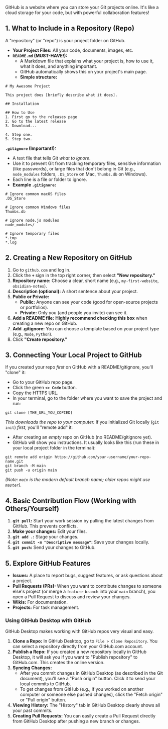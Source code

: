 GitHub is a website where you can store your Git projects online. It's like a cloud storage for your code, but with powerful collaboration features!
## 1. What to Include in a Repository (Repo)
A "repository" (or "repo") is your project folder on GitHub.
- **Your Project Files:** All your code, documents, images, etc.
- **`README.md` (MUST-HAVE!):**
    - A Markdown file that explains what your project is, how to use it, what it does, and anything important.
    - GitHub automatically shows this on your project's main page.
    - **Simple structure:**
```
# My Awesome Project

This project does [briefly describe what it does].

## Installation 

## How to Use
1. First go to the releases page
2. Go to the latest release
3. Download...

4. Step one.
5. Step two.
```
**`.gitignore` (Important!):**
- A text file that tells Git _what to ignore_.
- Use it to prevent Git from tracking temporary files, sensitive information (like passwords), or large files that don't belong in Git (e.g., `node_modules` folders, `.DS_Store` on Mac, `Thumbs.db` on Windows).
- Each line is a file or folder to ignore.
- **Example `.gitignore`:**
```
# Ignore common macOS files 
.DS_Store 

# Ignore common Windows files 
Thumbs.db 

# Ignore node.js modules 
node_modules/ 

# Ignore temporary files 
*.tmp 
*.log
```
## 2. Creating a New Repository on GitHub
1. Go to `github.com` and log in.
2. Click the **`+`** sign in the top right corner, then select **"New repository."**
3. **Repository name:** Choose a clear, short name (e.g., `my-first-website`, `obsidian-notes`).
4. **Description (optional):** A short sentence about your project.
5. **Public or Private:**
	- **Public:** Anyone can see your code (good for open-source projects or portfolios).
	- **Private:** Only you (and people you invite) can see it.
6. **Add a README file:** **Highly recommend checking this box** when creating a new repo on GitHub.
7. **Add .gitignore:** You can choose a template based on your project type (e.g., `Node`, `Python`).
8. Click **"Create repository."**
## 3. Connecting Your Local Project to GitHub
If you created your repo _first_ on GitHub with a README/gitignore, you'll "clone" it:
- Go to your GitHub repo page.
- Click the green **`<> Code`** button.
- Copy the HTTPS URL.
- In your terminal, go to the folder where you want to save the project and run:
```
git clone [THE_URL_YOU_COPIED]
```
*This downloads the repo to your computer.*
If you initialized Git locally (`git init`) _first_, you'll "remote add" it:
- After creating an _empty_ repo on GitHub (no README/gitignore yet).
- GitHub will show you instructions. It usually looks like this (run these in your local project folder in the terminal):
```
git remote add origin https://github.com/your-username/your-repo-name.git
git branch -M main
git push -u origin main
```
*(Note: `main` is the modern default branch name; older repos might use `master`).*
## 4. Basic Contribution Flow (Working with Others/Yourself)
1. **`git pull`:** Start your work session by pulling the latest changes from GitHub. This prevents conflicts.
2. **Make your changes:** Edit your files.
3. **`git add .`:** Stage your changes.
4. **`git commit -m "Descriptive message"`:** Save your changes locally.
5. **`git push`:** Send your changes to GitHub.
## 5. Explore GitHub Features
- **Issues:** A place to report bugs, suggest features, or ask questions about a project.
- **Pull Requests (PRs):** When you want to contribute changes to someone else's project (or merge a `feature-branch` into your `main` branch), you open a Pull Request to discuss and review your changes.
- **Wikis:** For documentation.
- **Projects:** For task management.
### Using GitHub Desktop with GitHub
GitHub Desktop makes working with GitHub repos very visual and easy.
1. **Clone a Repo:** In GitHub Desktop, go to `File > Clone Repository`. You can select a repository directly from your GitHub.com account.
2. **Publish a Repo:** If you created a new repository locally in GitHub Desktop, it will ask you if you want to "Publish repository" to GitHub.com. This creates the online version.
3. **Syncing Changes:**
	- After you commit changes in GitHub Desktop (as described in the Git document), you'll see a "Push origin" button. Click it to send your local commits to GitHub.
	- To get changes from GitHub (e.g., if you worked on another computer or someone else pushed changes), click the "Fetch origin" or "Pull origin" button.
4. **Viewing History:** The "History" tab in GitHub Desktop clearly shows all your past commits.
5. **Creating Pull Requests:** You can easily create a Pull Request directly from GitHub Desktop after pushing a new branch or changes.